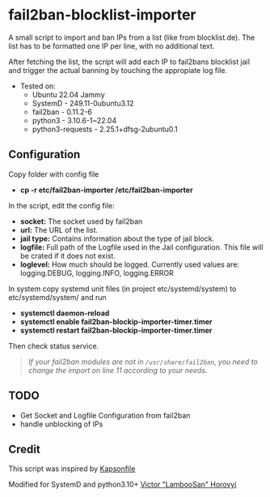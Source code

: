fail2ban-blocklist-importer
===========================

A small script to import and ban IPs from a list (like from blocklist.de). The list has to be formatted one IP per line, with no additional text.

After fetching the list, the script will add each IP to fail2bans blocklist jail and trigger the actual banning by touching the appropiate log file.

* Tested on:
    *   Ubuntu 22.04 Jammy
    *   SystemD          - 249.11-0ubuntu3.12
    *   fail2ban         - 0.11.2-6
    *   python3          - 3.10.6-1~22.04
    *   python3-requests - 2.25.1+dfsg-2ubuntu0.1

Configuration
-------------
Copy folder with config file 
*   **cp -r etc/fail2ban-importer /etc/fail2ban-importer**

In the script, edit the config file:
*   **socket:** The socket used by fail2ban
*   **url:** The URL of the list.
*   **jail type:** Contains information about the type of jail block.
*   **logfile:** Full path of the Logfile used in the Jail configuration. This file will be crated if it does not exist.
*   **loglevel:** How much should be logged. Currently used values are: logging.DEBUG, logging.INFO, logging.ERROR

In system copy systemd unit files (in project etc/systemd/system) to etc/systemd/system/ and run 
*   **systemctl daemon-reload**
*   **systemctl enable fail2ban-blockip-importer-timer.timer**
*   **systemctl restart fail2ban-blockip-importer-timer.timer**

Then check status service.

> *If your fail2ban modules are not in `/usr/share/fail2ban`, you need to change the import on line 11 according to your needs.*

TODO
----

*   Get Socket and Logfile Configuration from fail2ban
*   handle unblocking of IPs

Credit
------

This script was inspired by [Kapsonfile](https://forum.blocklist.de/viewtopic.php?f=11&t=107#p333 "Thank you!")

Modified for SystemD and python3.10+ [Victor "LambooSan" Horovyi]()
